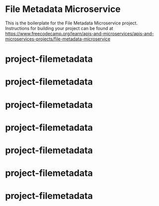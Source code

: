 # File Metadata Microservice

This is the boilerplate for the File Metadata Microservice project. Instructions for building your project can be found at https://www.freecodecamp.org/learn/apis-and-microservices/apis-and-microservices-projects/file-metadata-microservice
# project-filemetadata
# project-filemetadata
# project-filemetadata
# project-filemetadata
# project-filemetadata
# project-filemetadata
# project-filemetadata
